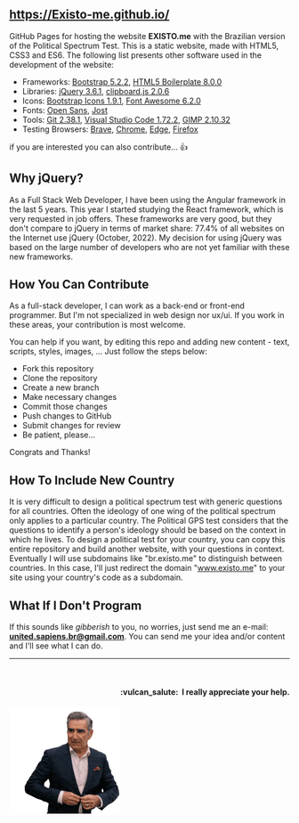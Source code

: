 ## https://Existo-me.github.io/

GitHub Pages for hosting the website **EXISTO.me** with the Brazilian version of the Political Spectrum Test. This is a static website, made with HTML5, CSS3 and ES6. The following list presents other software used in the development of the website:

- Frameworks: [Bootstrap 5.2.2](https://getbootstrap.com/), [HTML5 Boilerplate 8.0.0](https://html5boilerplate.com/)
- Libraries: [jQuery 3.6.1](https://jquery.com/), [clipboard.js
 2.0.6](https://clipboardjs.com/)
- Icons: [Bootstrap Icons 1.9.1](https://icons.getbootstrap.com/), [Font Awesome 6.2.0](https://fontawesome.com/)
- Fonts: [Open Sans](https://fonts.google.com/specimen/Open+Sans), [Jost](https://fonts.google.com/specimen/Jost)
- Tools: [Git 2.38.1](https://git-scm.com/), [Visual Studio Code 1.72.2](https://code.visualstudio.com/), [GIMP 2.10.32](https://www.gimp.org/)
- Testing Browsers: [Brave](https://brave.com/), [Chrome](https://www.google.pt/intl/en-US/chrome/), [Edge](https://www.microsoft.com/en-us/edge/), [Firefox](https://www.mozilla.org/en-US/firefox/)

if you are interested you can also contribute...   :thumbsup:


## Why jQuery?

As a Full Stack Web Developer, I have been using the Angular framework in the last 5 years. This year I started studying the React framework, which is very requested in job offers. These frameworks are very good, but they don't compare to jQuery in terms of market share: 77.4% of all websites on the Internet use jQuery (October, 2022). My decision for using jQuery was based on the large number of developers who are not yet familiar with these new frameworks.


## How You Can Contribute

As a full-stack developer, I can work as a back-end or front-end programmer. But I'm not specialized in web design nor ux/ui. If you work in these areas, your contribution is most welcome.

You can help if you want, by editing this repo and adding new content - text, scripts, styles, images, ... Just follow the steps below:

- Fork this repository
- Clone the repository
- Create a new branch
- Make necessary changes
- Commit those changes
- Push changes to GitHub
- Submit changes for review
- Be patient, please...

Congrats and Thanks!


## How To Include New Country

It is very difficult to design a political spectrum test with generic questions for all countries. Often the ideology of one wing of the political spectrum only applies to a particular country. The Political GPS test considers that the questions to identify a person's ideology should be based on the context in which he lives. To design a political test for your country, you can copy this entire repository and build another website, with your questions in context. Eventually I will use subdomains like "br.existo.me" to distinguish between countries. In this case, I'll just redirect the domain "www.existo.me" to your site using your country's code as a subdomain.


## What If I Don't Program

If this sounds like *gibberish* to you, no worries, just send me an e-mail: **united.sapiens.br@gmail.com**. You can send me your idea and/or content and I'll see what I can do.

- - -
<br />

<h4 align="right">:vulcan_salute:&nbsp; I really appreciate your help.</h4>

![Repository Meme](/assets/repo-meme.gif)

